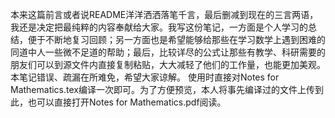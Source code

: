 本来这篇前言或者说README洋洋洒洒落笔千言，最后删减到现在的三言两语，我还是决定把最纯粹的内容奉献给大家。我写这份笔记，一方面是个人学习的总结，便于不断地复习回顾；另一方面也是希望能够给那些在学习数学上遇到困难的同道中人一些微不足道的帮助；最后，比较详尽的公式让那些有教学、科研需要的朋友们可以到源文件内直接复制粘贴，大大减轻了他们的工作量，也能更加美观。本笔记错误、疏漏在所难免，希望大家谅解。
使用时直接对Notes for Mathematics.tex编译一次即可。为了方便预览，本人将事先编译过的文件上传到此，也可以直接打开Notes for Mathematics.pdf阅读。
